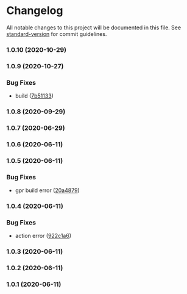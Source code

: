 # Changelog

All notable changes to this project will be documented in this file. See [standard-version](https://github.com/conventional-changelog/standard-version) for commit guidelines.

### 1.0.10 (2020-10-29)

### 1.0.9 (2020-10-27)


### Bug Fixes

* build ([7b51133](https://github.com/daichangxin/verdaccio-aliyunoss-storage/commit/7b5113366d06e0a0596dfd28e20da2d737c81f85))

### 1.0.8 (2020-09-29)

### 1.0.7 (2020-06-29)

### 1.0.6 (2020-06-11)

### 1.0.5 (2020-06-11)


### Bug Fixes

* gpr build error ([20a4879](https://github.com/daichangxin/verdaccio-aliyunoss-storage/commit/20a48799568dcf37333f4816ac2dc2650a0a523a))

### 1.0.4 (2020-06-11)


### Bug Fixes

* action error ([922c1a6](https://github.com/daichangxin/verdaccio-aliyunoss-storage/commit/922c1a6ef16da4a0aef78a680aa0740c3f9984ef))

### 1.0.3 (2020-06-11)

### 1.0.2 (2020-06-11)

### 1.0.1 (2020-06-11)
